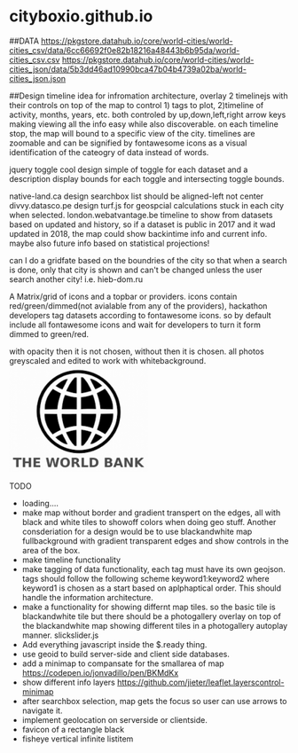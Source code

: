 # cityboxio.github.io

##DATA
https://pkgstore.datahub.io/core/world-cities/world-cities_csv/data/6cc66692f0e82b18216a48443b6b95da/world-cities_csv.csv
https://pkgstore.datahub.io/core/world-cities/world-cities_json/data/5b3dd46ad10990bca47b04b4739a02ba/world-cities_json.json

##Design
timeline idea for infromation architecture, overlay 2 timelinejs with their controls on top of the map to control 1) tags to plot, 2)timeline of activity, months, years, etc. both controled by up,down,left,right arrow keys making viewing all the info easy while also discoverable. on each timeline stop, the map will bound to a specific view of the city. timelines are zoomable and can be signified by fontawesome icons as a visual identification of the cateogry of data instead of words.


jquery toggle cool design simple of toggle for each dataset and a description
display bounds for each toggle and intersecting toggle bounds.

native-land.ca design
searchbox list should be aligned-left not center
divvy.datasco.pe design
turf.js for geospcial calculations
stuck in each city when selected.
london.webatvantage.be timeline to show from datasets based on updated and history, so if a dataset is public in 2017 and it wad updated in 2018, the map could show backintime info and current info. maybe also future info based on statistical projections!

can I do a gridfate based on the boundries of the city so that when a search is done, only that city is shown and can't be changed unless the user search another city! i.e. hieb-dom.ru

A Matrix/grid of icons and a topbar or providers. icons contain red/green/dimmed(not avialable from any of the providers), hackathon developers tag datasets according to fontawesome icons. so by default include all fontawesome icons and wait for developers to turn it form dimmed to green/red.

with opacity then it is not chosen, without then it is chosen. all photos greyscaled and edited to work with whitebackground.
<img src="img/datasources/worldbank.png" alt="worldbank" style="width: 250px">


TODO
- loading....
- make map without border and gradient transpert on the edges, all with black and white tiles to showoff colors when doing geo stuff. Another consderiation for a design would be to use blackandwhite map fullbackground with gradient transparent edges and show controls in the area of the box.
- make timeline functionality
- make tagging of data functionality, each tag must have its own geojson. tags should follow the following scheme keyword1:keyword2 where keyword1 is chosen as a start based on aplphaptical order. This should handle the information architecture.
- make a functionality for showing differnt map tiles. so the basic tile is blackandwhite tile but there should be a photogallery overlay on top of the blackandwhite map showing different tiles in a photogallery autoplay manner. slickslider.js
- Add everything javascript inside the $.ready thing. 
- use geoid to build server-side and client side databases.
- add a minimap to compansate for the smallarea of map https://codepen.io/jonvadillo/pen/BKMdKx
- show different info layers https://github.com/jieter/leaflet.layerscontrol-minimap
- after searchbox selection, map gets the focus so user can use arrows to navigate it.
- implement geolocation on serverside or clientside.
- favicon of a rectangle black
- fisheye vertical infinite listitem  
